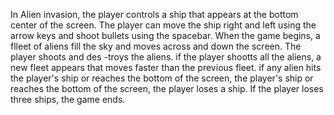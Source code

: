In Alien invasion, the player controls a ship that appears at
the bottom center of the screen. The player can move the ship
right and left using the arrow keys and shoot bullets using the
spacebar. When the game begins, a flleet of aliens fill the sky
and moves across and down the screen. The player shoots and des
-troys the aliens. if the player shootts all the aliens, a new
fleet appears that moves faster than the previous fleet. if any
alien hits the player's ship or reaches the bottom of the screen,
the player's ship or reaches the bottom of the screen, the player
loses a ship. If the player loses three ships, the game ends.

